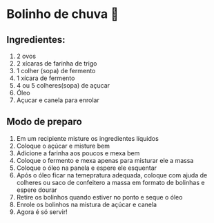 # Bolinho de chuva 🥧

## Ingredientes:

1. 2 ovos
2. 2 xícaras de farinha de trigo
3. 1 colher (sopa) de fermento
4. 1 xícara de fermento
5. 4 ou 5 colheres(sopa) de açucar
6. Óleo 
7. Açucar e canela para enrolar

## Modo de preparo

1. Em um recipiente misture os ingredientes líquidos
2.  Coloque o açúcar e misture bem
3. Adicione a farinha aos poucos e mexa bem
4. Coloque o fermento e mexa apenas para misturar ele a massa
5. Coloque o óleo na panela e espere ele esquentar
6. Após o óleo ficar na temepratura adequada, coloque com ajuda de colheres ou saco de confeitero a massa em formato de bolinhas e espere dourar
7. Retire os bolinhos quando estiver no ponto e seque o óleo
8. Enrole os bolinhos na mistura de açúcar e canela
9. Agora é só servir!




